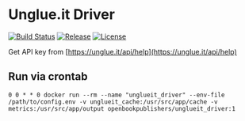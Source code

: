 # Unglue.it Driver
[![Build Status](https://travis-ci.org/hirmeos/unglueit_driver.svg?branch=master)](https://travis-ci.org/hirmeos/unglueit_driver) [![Release](https://img.shields.io/github/release/hirmeos/unglueit_driver.svg?colorB=58839b)](https://github.com/hirmeos/unglueit_driver/releases) [![License](https://img.shields.io/github/license/hirmeos/unglueit_driver.svg?colorB=ff0000)](https://github.com/hirmeos/unglueit_driver/blob/master/LICENSE)

Get API key from [https://unglue.it/api/help](https://unglue.it/api/help)

## Run via crontab
```
0 0 * * 0 docker run --rm --name "unglueit_driver" --env-file /path/to/config.env -v unglueit_cache:/usr/src/app/cache -v metrics:/usr/src/app/output openbookpublishers/unglueit_driver:1
```
